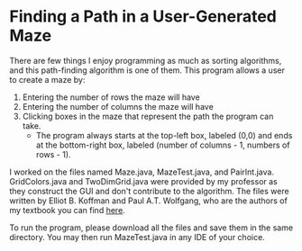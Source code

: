 # Finding a Path in a User-Generated Maze

There are few things I enjoy programming as much as sorting algorithms, and this path-finding algorithm is one of them. 
This program allows a user to create a maze by:
1. Entering the number of rows the maze will have
2. Entering the number of columns the maze will have
3. Clicking boxes in the maze that represent the path the program can take.
    * The program always starts at the top-left box, labeled (0,0) and ends at the bottom-right box, labeled (number of columns - 1, numbers of rows - 1).

I worked on the files named Maze.java, MazeTest.java, and PairInt.java. GridColors.java and TwoDimGrid.java were provided by my professor as they construct the GUI and don't contribute to the algorithm.
The files were written by Elliot B. Koffman and Paul A.T. Wolfgang, who are the authors of my textbook you can find [here](https://bcs.wiley.com/he-bcs/Books?action=index&itemId=0471692646&itemTypeId=BKS&bcsId=2200).

To run the program, please download all the files and save them in the same directory. You may then run MazeTest.java in any IDE of your choice.
